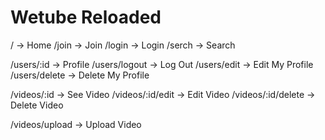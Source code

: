 # Wetube Reloaded

/ -> Home
/join -> Join
/login -> Login
/serch -> Search

/users/:id -> Profile
/users/logout -> Log Out 
/users/edit -> Edit My Profile
/users/delete -> Delete My Profile

/videos/:id -> See Video 
/videos/:id/edit -> Edit Video
/videos/:id/delete -> Delete Video

/videos/upload -> Upload Video

